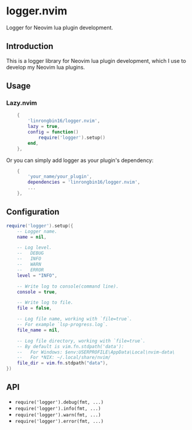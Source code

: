 # logger.nvim

Logger for Neovim lua plugin development.

## Introduction

This is a logger library for Neovim lua plugin development,
which I use to develop my Neovim lua plugins.

## Usage

### Lazy.nvim

```lua
    {
        'linrongbin16/logger.nvim',
        lazy = true,
        config = function()
            require('logger').setup()
        end,
    },
```

Or you can simply add logger as your plugin's dependency:

```lua
    {
        'your_name/your_plugin',
        dependencies = 'linrongbin16/logger.nvim',
        ...
    },
```

## Configuration

```lua
require('logger').setup({
    -- Logger name.
    name = nil,

    -- Log level.
    --   DEBUG
    --   INFO
    --   WARN
    --   ERROR
    level = "INFO",

    -- Write log to console(command line).
    console = true,

    -- Write log to file.
    file = false,

    -- Log file name, working with `file=true`.
    -- For example `lsp-progress.log`.
    file_name = nil,

    -- Log file directory, working with `file=true`.
    -- By default is vim.fn.stdpath('data'):
    --   For Windows: $env:USERPROFILE\AppData\Local\nvim-data\
    --   For *NIX: ~/.local/share/nvim/
    file_dir = vim.fn.stdpath("data"),
})
```

## API

- `require('logger').debug(fmt, ...)`
- `require('logger').info(fmt, ...)`
- `require('logger').warn(fmt, ...)`
- `require('logger').error(fmt, ...)`
